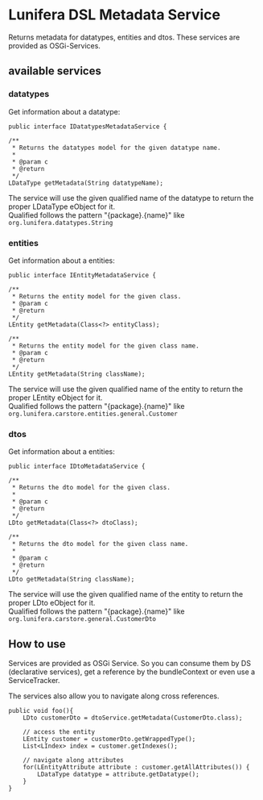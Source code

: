 Lunifera DSL Metadata Service
=============================

Returns metadata for datatypes, entities and dtos. These services are provided as OSGi-Services.

## available services

### datatypes
Get information about a datatype:
	
	public interface IDatatypesMetadataService {

	/**
	 * Returns the datatypes model for the given datatype name.
	 * 
	 * @param c
	 * @return
	 */
	LDataType getMetadata(String datatypeName);

The service will use the given qualified name of the datatype to return the proper LDataType eObject for it.  
Qualified follows the pattern "{package}.{name}" like `org.lunifera.datatypes.String` 

### entities
Get information about a entities:
	
	public interface IEntityMetadataService {

	/**
	 * Returns the entity model for the given class. 
	 * @param c
	 * @return
	 */
	LEntity getMetadata(Class<?> entityClass);
	
	/**
	 * Returns the entity model for the given class name. 
	 * @param c
	 * @return
	 */
	LEntity getMetadata(String className);

The service will use the given qualified name of the entity to return the proper LEntity eObject for it.  
Qualified follows the pattern "{package}.{name}" like `org.lunifera.carstore.entities.general.Customer`

### dtos
Get information about a entities:
	
	public interface IDtoMetadataService {

	/**
	 * Returns the dto model for the given class.
	 * 
	 * @param c
	 * @return
	 */
	LDto getMetadata(Class<?> dtoClass);

	/**
	 * Returns the dto model for the given class name.
	 * 
	 * @param c
	 * @return
	 */
	LDto getMetadata(String className);

The service will use the given qualified name of the entity to return the proper LDto eObject for it.  
Qualified follows the pattern "{package}.{name}" like `org.lunifera.carstore.general.CustomerDto`
	

## How to use
Services are provided as OSGi Service. So you can consume them by DS (declarative services), get a reference by the bundleContext or even use a ServiceTracker.

The services also allow you to navigate along cross references.

	public void foo(){
		LDto customerDto = dtoService.getMetadata(CustomerDto.class);
		
		// access the entity
		LEntity customer = customerDto.getWrappedType();
		List<LIndex> index = customer.getIndexes();
		
		// navigate along attributes
		for(LEntityAttribute attribute : customer.getAllAttributes()) {
			LDataType datatype = attribute.getDatatype();
		}
	}




 



